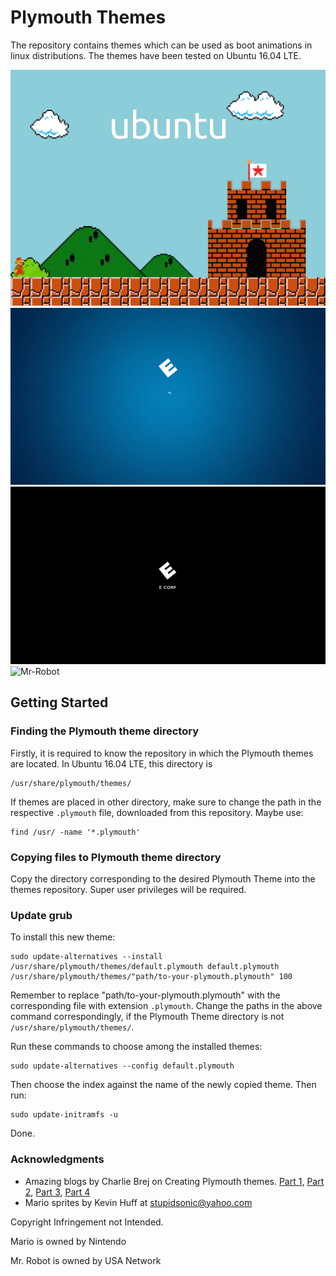 # Plymouth Themes
The repository contains themes which can be used as boot animations in linux distributions.
The themes have been tested on Ubuntu 16.04 LTE.

![Mario](https://github.com/hrishabh23/plymouth-themes/blob/master/gifs/mario.gif)
![ECorp-Spinner](https://github.com/hrishabh23/plymouth-themes/blob/master/gifs/ecorp_spinner.gif)
![ECorp-Glitch](https://github.com/hrishabh23/plymouth-themes/blob/master/gifs/ecorp_glitch.gif)
![Mr-Robot](https://github.com/hrishabh23/plymouth-themes/blob/master/gifs/mr-robot.gif)

## Getting Started

### Finding the Plymouth theme directory
Firstly, it is required to know the repository in which the Plymouth themes are located.
In Ubuntu 16.04 LTE, this directory is
```
/usr/share/plymouth/themes/
```
If themes are placed in other directory, make sure to change the path in the respective `.plymouth` file, downloaded from this repository.
Maybe use:
```
find /usr/ -name '*.plymouth'
```

### Copying files to Plymouth theme directory
Copy the directory corresponding to the desired Plymouth Theme into the themes repository.
Super user privileges will be required.

### Update grub
To install this new theme:
```
sudo update-alternatives --install /usr/share/plymouth/themes/default.plymouth default.plymouth /usr/share/plymouth/themes/"path/to-your-plymouth.plymouth" 100
```
Remember to replace "path/to-your-plymouth.plymouth" with the corresponding file with extension `.plymouth`. Change the paths in the above command correspondingly, if the Plymouth Theme directory is not `/usr/share/plymouth/themes/`.

Run these commands to choose among the installed themes:
```
sudo update-alternatives --config default.plymouth
```
Then choose the index against the name of the newly copied theme. Then run:
```
sudo update-initramfs -u
```
Done.

### Acknowledgments
* Amazing blogs by Charlie Brej on Creating Plymouth themes.
   [Part 1](https://brej.org/blog/?p=158),
   [Part 2](https://brej.org/blog/?p=174),
   [Part 3](https://brej.org/blog/?p=197),
   [Part 4](https://brej.org/blog/?p=238)
* Mario sprites by Kevin Huff at stupidsonic@yahoo.com

Copyright Infringement not Intended.

Mario is owned by Nintendo

Mr. Robot is owned by USA Network
